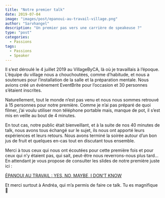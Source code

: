 ```yaml
---
title: "Notre premier talk"
date: 2019-07-04
image: "images/post/epanoui-au-travail-village.png"
author: "Sarvhangel"
description: "Un premier pas vers une carrière de speakeuse ?"
type: "post"
categories:
  - Passions
tags:
  - Passions
  - Speaker
---
```


Il s’est déroulé le 4 juillet 2019 au VillageByCA, là où je travaillais à l’époque. L’équipe du village nous a chouchoutées, comme d’habitude, et nous a soutenues pour l’installation de la salle et la préparation mentale. Nous avions créé un évènement EventBrite pour l’occasion et 30 personnes s’étaient inscrites.

Naturellement, tout le monde n’est pas venu et nous nous sommes retrouvé à 15 personnes pour notre première. Comme je n’ai pas préparé de quoi filmer, j’ai voulu utiliser mon téléphone portable mais, manque de pot, il s’est mis en veille au bout de 4 minutes.

En tout cas, notre public était bienveillant, et à la suite de nos 40 minutes de talk, nous avons tous échangé sur le sujet, ils nous ont apporté leurs expériences et leurs retours. Nous avons terminé la soirée autour d’un bon jus de fruit et quelques en-cas tout en discutant tous ensemble.

Merci à tous ceux qui nous ont écoutées pour cette première fois et pour ceux qui n’y étaient pas, qui sait, peut-être nous reverrons-nous plus tard… En attendant je vous propose de consulter les slides de notre première juste ici :

<div class="button">
	<a href="/images/post/epanoui-au-travail-slides.pdf" target="_blank">ÉPANOUI AU TRAVAIL : YES, NO, MAYBE, I DON'T KNOW</a>
</div>

Et merci surtout à Andréa, qui m’a permis de faire ce talk. Tu es magnifique 🙂
